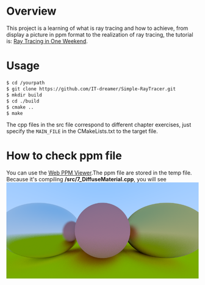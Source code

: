 # Overview
This project is a learning of what is ray tracing and how to achieve, from display a picture in ppm format to the realization of ray tracing, the tutorial is: [Ray Tracing in One Weekend](https://github.com/RayTracing/raytracing.github.io).

# Usage

    $ cd /yourpath
    $ git clone https://github.com/IT-dreamer/Simple-RayTracer.git
    $ mkdir build
    $ cd ./build
    $ cmake ..
    $ make
The cpp files in the src file correspond to different chapter exercises, just specify the `MAIN_FILE` in the CMakeLists.txt to the target file.

# How to check ppm file
You can use the [Web PPM Viewer](https://0xc0de.fr/webppm/).The ppm file are stored in the temp file. Because it's compiling **/src/7_DiffuseMaterial.cpp**, you will see  
![](/doc/result.png)